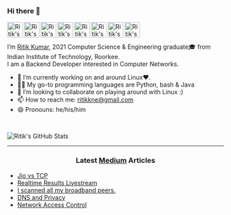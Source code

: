 ### Hi there 👋

<a href="https://github.com/dev-ritik">
  <img align="left" alt="Ritik's Github" width="36px" src="https://img.icons8.com/material/50/6a9fb5/source-code.png" />
</a>
<a href="https://ritik.ga">
  <img align="left" alt="Ritik's Website" width="36px" src="https://img.icons8.com/material/50/6a9fb5/geography.png" />
</a>
<a href="https://twitter.com/ritik___">
  <img align="left" alt="Ritik's Twitter" width="36px" src="https://img.icons8.com/material/50/6a9fb5/twitter.png" />
</a>
<a href="https://www.linkedin.com/in/ritik-kumar/">
  <img align="left" alt="Ritik's Linkdein" width="36px" src="https://img.icons8.com/material/50/6a9fb5/linkedin.png" />
</a>
<a href="https://ritikk.medium.com/">
  <img align="left" alt="Ritik's Medium" width="36px" src="https://img.icons8.com/ios-filled/50/6a9fb5/medium-new.png" />
</a>
<a href="https://youtube.com/@kumar_ritik">
  <img align="left" alt="Ritik's Youtube" width="36px" src="https://img.icons8.com/material/50/6a9fb5/youtube-play.png" />
</a>
<a href="mailto:ritikkne@gmail.com">
  <img align="left" alt="Ritik's Email" width="36px" src="https://img.icons8.com/material/50/6a9fb5/gmail.png" />
</a>
<a href="https://ritik.ga/resume/resume.pdf">
  <img align="left" alt="Ritik's Résumé" width="36px" src="https://img.icons8.com/material/50/6a9fb5/parse-from-clipboard.png" />
</a>

<br>
<br>

I’m [Ritik Kumar](https://ritik.ga), 2021 Computer Science & Engineering graduate🎓 from Indian Institute of Technology, Roorkee.<br />
I am a Backend Developer interested in Computer Networks.

- 🔭 I’m currently working on and around Linux❤️.
- 👨‍💻 My go-to programming languages are Python, bash & Java
- 👯 I’m looking to collaborate on playing around with Linux :)
- 📫 How to reach me: ritikkne@gmail.com
- 😄 Pronouns: he/his/him

</br>

![Ritik's GitHub Stats](https://github-readme-stats.vercel.app/api?username=dev-ritik&count_private=true&show_icons=true&title_color=fff&icon_color=6a9fb5&text_color=9f9f9f&bg_color=151515)

---

<h3 align="center"> Latest <a href="https://ritikk.medium.com/">Medium</a> Articles </h3>


<!-- ARTICLES:START -->
- [Jio vs TCP](https://ritikk.medium.com/jio-vs-tcp-905b7a17ea63?source=rss-b35575714951------2)
- [Realtime Results Livestream](https://ritikk.medium.com/realtime-results-livestream-e6d29add5e3d?source=rss-b35575714951------2)
- [I scanned all my broadband peers.](https://ritikk.medium.com/i-scanned-all-my-broadband-peers-17febead6797?source=rss-b35575714951------2)
- [DNS and Privacy](https://medium.com/mobile-development-group/dns-and-privacy-d50c59428cb2?source=rss-b35575714951------2)
- [Network Access Control](https://ritikk.medium.com/network-access-control-6e3b27b00830?source=rss-b35575714951------2)
<!-- ARTICLES:END -->
